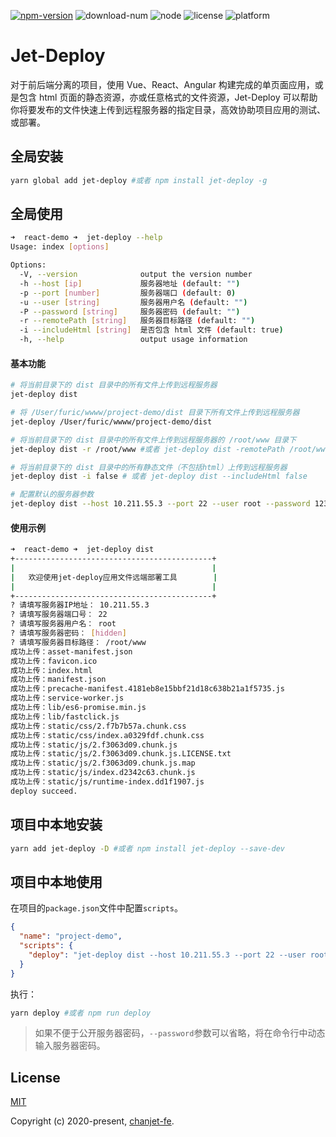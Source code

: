<a href="https://www.npmjs.com/package/jet-deploy"><img src="https://img.shields.io/npm/v/jet-deploy.svg" alt="npm-version"></a> <img src="https://img.shields.io/npm/dm/jet-deploy.svg" alt="download-num"> <img src="https://img.shields.io/badge/node-%3E=8.10.0-brightgreen.svg" alt="node"> <img src="https://img.shields.io/npm/l/jet-deploy.svg" alt="license"> <img src="https://img.shields.io/badge/platform-MacOS%7CLinux%7CWindows-lightgrey.svg" alt="platform">

# Jet-Deploy

对于前后端分离的项目，使用 Vue、React、Angular 构建完成的单页面应用，或是包含 html 页面的静态资源，亦或任意格式的文件资源，Jet-Deploy 可以帮助你将要发布的文件快速上传到远程服务器的指定目录，高效协助项目应用的测试、或部署。

## 全局安装

```bash
yarn global add jet-deploy #或者 npm install jet-deploy -g
```

## 全局使用

```bash
➜  react-demo ➜  jet-deploy --help
Usage: index [options]

Options:
  -V, --version              output the version number
  -h --host [ip]             服务器地址 (default: "")
  -p --port [number]         服务器端口 (default: 0)
  -u --user [string]         服务器用户名 (default: "")
  -P --password [string]     服务器密码 (default: "")
  -r --remotePath [string]   服务器目标路径 (default: "")
  -i --includeHtml [string]  是否包含 html 文件 (default: true)
  -h, --help                 output usage information
```

#### 基本功能

```bash
# 将当前目录下的 dist 目录中的所有文件上传到远程服务器
jet-deploy dist

# 将 /User/furic/wwww/project-demo/dist 目录下所有文件上传到远程服务器
jet-deploy /User/furic/wwww/project-demo/dist

# 将当前目录下的 dist 目录中的所有文件上传到远程服务器的 /root/www 目录下
jet-deploy dist -r /root/www #或者 jet-deploy dist -remotePath /root/www

# 将当前目录下的 dist 目录中的所有静态文件（不包括html）上传到远程服务器
jet-deploy dist -i false # 或者 jet-deploy dist --includeHtml false

# 配置默认的服务器参数
jet-deploy dist --host 10.211.55.3 --port 22 --user root --password 123456 --remotePath /root/www

```

#### 使用示例

```bash
➜  react-demo ➜  jet-deploy dist
+--------------------------------------------+
|                                            |
|   欢迎使用jet-deploy应用文件远端部署工具        |
|                                            |
+--------------------------------------------+
? 请填写服务器IP地址： 10.211.55.3
? 请填写服务器端口号： 22
? 请填写服务器用户名： root
? 请填写服务器密码： [hidden]
? 请填写服务器目标路径： /root/www
成功上传：asset-manifest.json
成功上传：favicon.ico
成功上传：index.html
成功上传：manifest.json
成功上传：precache-manifest.4181eb8e15bbf21d18c638b21a1f5735.js
成功上传：service-worker.js
成功上传：lib/es6-promise.min.js
成功上传：lib/fastclick.js
成功上传：static/css/2.f7b7b57a.chunk.css
成功上传：static/css/index.a0329fdf.chunk.css
成功上传：static/js/2.f3063d09.chunk.js
成功上传：static/js/2.f3063d09.chunk.js.LICENSE.txt
成功上传：static/js/2.f3063d09.chunk.js.map
成功上传：static/js/index.d2342c63.chunk.js
成功上传：static/js/runtime-index.dd1f1907.js
deploy succeed.
```

## 项目中本地安装

```bash
yarn add jet-deploy -D #或者 npm install jet-deploy --save-dev
```

## 项目中本地使用

在项目的`package.json`文件中配置`scripts`。

```json
{
  "name": "project-demo",
  "scripts": {
    "deploy": "jet-deploy dist --host 10.211.55.3 --port 22 --user root --password 123456 --remotePath /root/www"
  }
}
```

执行：

```bash
yarn deploy #或者 npm run deploy
```

> 如果不便于公开服务器密码，`--password`参数可以省略，将在命令行中动态输入服务器密码。

## License

[MIT](http://opensource.org/licenses/MIT)

Copyright (c) 2020-present, [chanjet-fe](https://github.com/chanjet-fe).
